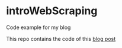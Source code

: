 # introWebScraping
Code example for my blog

This repo contains the code of this [blog post](http://ksah.in/introduction-to-web-scraping-with-java/)


